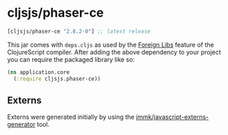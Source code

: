 # cljsjs/phaser-ce

[](dependency)
```clojure
[cljsjs/phaser-ce "2.8.2-0"] ;; latest release
```
[](/dependency)

This jar comes with `deps.cljs` as used by the [Foreign Libs][flibs]
feature of the ClojureScript compiler. After adding the above
dependency to your project you can require the packaged library like
so:

```clojure
(ns application.core
  (:require cljsjs.phaser-ce))
```

[flibs]: https://clojurescript.org/reference/packaging-foreign-deps


## Externs

Externs were generated initially by using the
[jmmk/javascript-externs-generator](https://github.com/jmmk/javascript-externs-generator)
tool.
